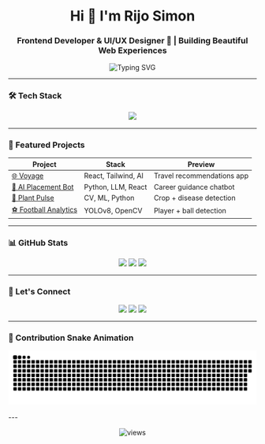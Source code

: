 <!-- Rijo Simon GitHub Profile README -->

<h1 align="center">Hi 👋 I'm Rijo Simon</h1>
<h3 align="center">Frontend Developer & UI/UX Designer 🎨 | Building Beautiful Web Experiences</h3>

<p align="center">
  <img src="https://readme-typing-svg.demolab.com?font=Fira+Code&duration=2000&pause=1000&center=true&vCenter=true&width=435&lines=Designing+Beautiful+Interfaces;Bringing+Figma+to+Life;Hackathon+Lover+%F0%9F%94%A5;Always+Learning+Something+New!" alt="Typing SVG" />
</p>

---

### 🛠️ Tech Stack

<p align="center">
  <img src="https://skillicons.dev/icons?i=react,nextjs,tailwind,figma,js,ts,python,html,css,vscode,git,github,linux,opencv,tensorflow" />
</p>

---

### 🚀 Featured Projects

| Project | Stack | Preview |
|--------|--------|---------|
| [🌐 Voyage](https://github.com/Rijo-1/Voyage2.0) | React, Tailwind, AI | Travel recommendations app |
| [🤖 AI Placement Bot](https://github.com/Rijo-1/AI-Placement-Trainer-Chatbot) | Python, LLM, React | Career guidance chatbot |
| [🌿 Plant Pulse](https://github.com/Rijo-1/PlantPulse) | CV, ML, Python | Crop + disease detection |
| [⚽ Football Analytics](https://github.com/Rijo-1/Football-Analysis-using-Computer-Vision-with-Yolov8-OpenCV) | YOLOv8, OpenCV | Player + ball detection |

---

### 📊 GitHub Stats

<p align="center">
  <img src="https://github-readme-stats.vercel.app/api?username=Rijo-1&show_icons=true&theme=radical&count_private=true&hide_rank=false" height="180" />
  <img src="https://github-readme-streak-stats.herokuapp.com?user=Rijo-1&theme=radical" height="180" />
  <img src="https://github-readme-stats.vercel.app/api/top-langs/?username=Rijo-1&layout=compact&theme=radical" height="180" />
</p>

---

### 📍 Let's Connect

<p align="center">
  <a href="https://www.linkedin.com/in/rijo-simon-927559278"><img src="https://img.shields.io/badge/LinkedIn-%230077B5.svg?&style=for-the-badge&logo=linkedin&logoColor=white"/></a>
  <a href="https://rijosimon.netlify.app"><img src="https://img.shields.io/badge/Portfolio-%2312100E.svg?&style=for-the-badge&logo=vercel&logoColor=white"/></a>
  <a href="mailto:rijosimon44@gmail.com"><img src="https://img.shields.io/badge/Gmail-D14836?style=for-the-badge&logo=gmail&logoColor=white"/></a>
</p>

---
### 🐍 Contribution Snake Animation

<p align="center">
  <img src="https://github.com/Rijo-1/Rijo-1/blob/output/github-snake.svg" alt="snake gif" />
</p>
---

<p align="center">
  <img src="https://komarev.com/ghpvc/?username=Rijo-1&label=Profile+Views&color=0e75b6&style=flat" alt="views" />
</p>
